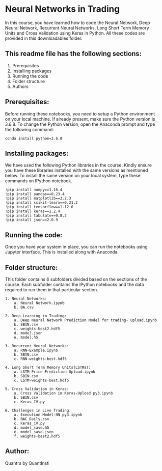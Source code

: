 # Neural Networks in Trading

In this course, you have learned how to code the Neural Network, Deep Neural Network, Recurrent Neural Networks, Long Short Term Memory Units and Cross Validation using Keras in Python. All these codes are provided in this downloadables folder.

## This readme file has the following sections:
1. Prerequisites
2. Installing packages
3. Running the code
4. Folder structure
5. Authors

## Prerequisites:
Before running these notebooks, you need to setup a Python environment on your local machine. If already present, make sure the Python version is 3.6.8. To change the Python version, open the Anaconda prompt and type the following command: 

	conda install python=3.6.8

## Installing packages:
We have used the following Python libraries in the course. Kindly ensure you have these libraries installed with the same versions as mentioned below. To install the same version on your local system, type these commands on IPython notebook.

    !pip install numpy==1.16.4
    !pip install pandas==0.23.4
    !pip install matplotlib==2.2.3		
    !pip install scikit-learn==0.21.2
    !pip install tensorflow==1.12.0
    !pip install keras==2.2.4
    !pip install tabulate==0.8.2
    !pip install json==2.0.9
  
## Running the code:
Once you have your system in place, you can run the notebooks using Jupyter interface. This is installed along with Anaconda.

## Folder structure:
This folder contains 6 subfolders divided based on the sections of the course. Each subfolder contains the IPython notebooks and the data required to run them in that particular section.

	1. Neural Networks:
		a. Neural Network.ipynb
		b. BA.csv
		
	2. Deep Learning in Trading:
		a. Deep Neural Network Prediction Model for trading- Upload.ipynb
		b. SBIN.csv
		c. weights-best2.hdf5 
		d. model.json
		e. model.h5
		
	3. Recurrent Neural Networks:
		a. RNN-Example.ipynb
		b. SBIN.csv
		c. RNN-weights-best.hdf5

	4. Long Short Term Memory Units(LSTMs):
		a. LSTM-Price Prediction-Upload.ipynb
		b. SBIN.csv
		c. LSTM-weights-best.hdf5
		
	5. Cross Validation in Keras:
		a. Cross Validation in Keras-Upload py3.ipynb
		b. SBIN.csv
		c. Keras_CV.py

	6. Challenges in Live Trading:
		a. Execution Model-NN py3.ipynb
		b. BAC_Daily.csv
		c. Keras_CV.py
		d. model_save.h5
		e. model_save.json
		f. weights-best2.hdf5

## Author:
Quantra by QuantInsti
